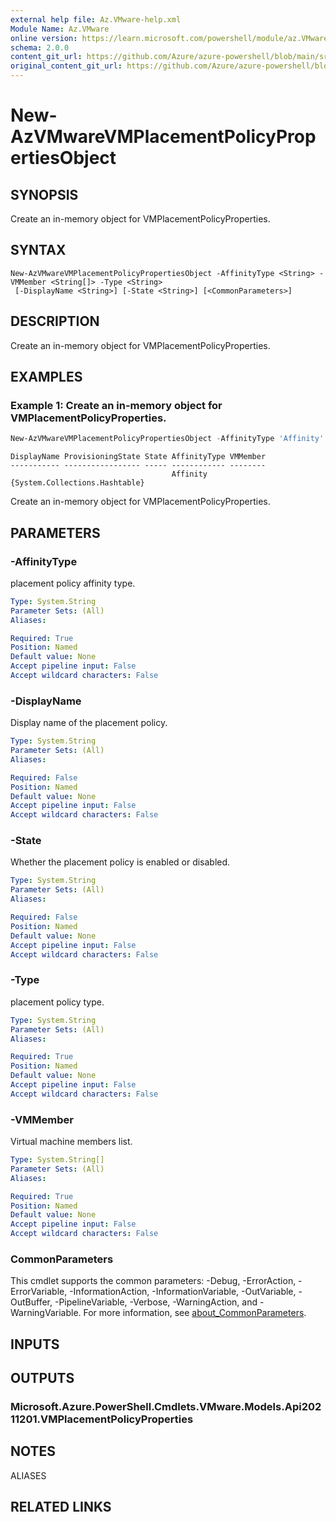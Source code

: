 ```yaml
---
external help file: Az.VMware-help.xml
Module Name: Az.VMware
online version: https://learn.microsoft.com/powershell/module/az.VMware/new-AzVMwareVMPlacementPolicyPropertiesObject
schema: 2.0.0
content_git_url: https://github.com/Azure/azure-powershell/blob/main/src/VMware/VMware/help/New-AzVMwareVMPlacementPolicyPropertiesObject.md
original_content_git_url: https://github.com/Azure/azure-powershell/blob/main/src/VMware/VMware/help/New-AzVMwareVMPlacementPolicyPropertiesObject.md
---
```


# New-AzVMwareVMPlacementPolicyPropertiesObject

## SYNOPSIS
Create an in-memory object for VMPlacementPolicyProperties.

## SYNTAX

```
New-AzVMwareVMPlacementPolicyPropertiesObject -AffinityType <String> -VMMember <String[]> -Type <String>
 [-DisplayName <String>] [-State <String>] [<CommonParameters>]
```

## DESCRIPTION
Create an in-memory object for VMPlacementPolicyProperties.

## EXAMPLES

### Example 1: Create an in-memory object for VMPlacementPolicyProperties.
```powershell
New-AzVMwareVMPlacementPolicyPropertiesObject -AffinityType 'Affinity' -Type 'VmVm' -VMMember @{"abc"="123"}
```

```output
DisplayName ProvisioningState State AffinityType VMMember
----------- ----------------- ----- ------------ --------
                                    Affinity     {System.Collections.Hashtable}
```

Create an in-memory object for VMPlacementPolicyProperties.

## PARAMETERS

### -AffinityType
placement policy affinity type.

```yaml
Type: System.String
Parameter Sets: (All)
Aliases:

Required: True
Position: Named
Default value: None
Accept pipeline input: False
Accept wildcard characters: False
```

### -DisplayName
Display name of the placement policy.

```yaml
Type: System.String
Parameter Sets: (All)
Aliases:

Required: False
Position: Named
Default value: None
Accept pipeline input: False
Accept wildcard characters: False
```

### -State
Whether the placement policy is enabled or disabled.

```yaml
Type: System.String
Parameter Sets: (All)
Aliases:

Required: False
Position: Named
Default value: None
Accept pipeline input: False
Accept wildcard characters: False
```

### -Type
placement policy type.

```yaml
Type: System.String
Parameter Sets: (All)
Aliases:

Required: True
Position: Named
Default value: None
Accept pipeline input: False
Accept wildcard characters: False
```

### -VMMember
Virtual machine members list.

```yaml
Type: System.String[]
Parameter Sets: (All)
Aliases:

Required: True
Position: Named
Default value: None
Accept pipeline input: False
Accept wildcard characters: False
```

### CommonParameters
This cmdlet supports the common parameters: -Debug, -ErrorAction, -ErrorVariable, -InformationAction, -InformationVariable, -OutVariable, -OutBuffer, -PipelineVariable, -Verbose, -WarningAction, and -WarningVariable. For more information, see [about_CommonParameters](http://go.microsoft.com/fwlink/?LinkID=113216).

## INPUTS

## OUTPUTS

### Microsoft.Azure.PowerShell.Cmdlets.VMware.Models.Api20211201.VMPlacementPolicyProperties

## NOTES

ALIASES

## RELATED LINKS
